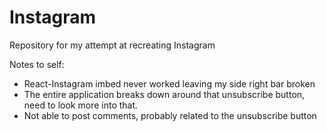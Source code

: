 # Instagram
Repository for my attempt at recreating Instagram


Notes to self:
- React-Instagram imbed never worked leaving my side right bar broken
- The entire application breaks down around that unsubscribe button, need to look more into that. 
- Not able to post comments, probably related to the unsubscribe button
